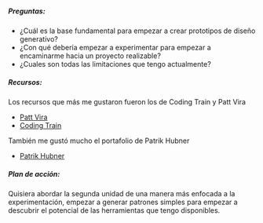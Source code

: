 ##### Preguntas:

- ¿Cuál es la base fundamental para empezar a crear prototipos de diseño generativo?
- ¿Con qué debería empezar a experimentar para empezar a encaminarme hacia un proyecto realizable?
- ¿Cuales son todas las limitaciones que tengo actualmente?

##### Recursos:

Los recursos que más me gustaron fueron los de Coding Train y Patt Vira
- [Patt Vira](https://www.youtube.com/@pattvira)
- [Coding Train](https://www.youtube.com/@TheCodingTrain)

También me gustó mucho el portafolio de Patrik Hubner
- [Patrik Hubner](https://www.patrik-huebner.com/generative-design/)

##### Plan de acción:

Quisiera abordar la segunda unidad de una manera más enfocada a la experimentación, empezar a generar patrones simples para empezar a descubrir el potencial de las herramientas que tengo disponibles. 
